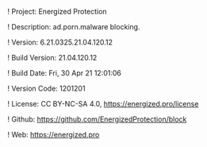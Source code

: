 ! Project: Energized Protection

! Description: ad.porn.malware blocking.

! Version: 6.21.0325.21.04.120.12

! Build Version: 21.04.120.12

! Build Date: Fri, 30 Apr 21 12:01:06

! Version Code: 1201201

! License: CC BY-NC-SA 4.0, https://energized.pro/license

! Github: https://github.com/EnergizedProtection/block

! Web: https://energized.pro

